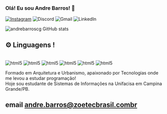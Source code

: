 

### Olá! Eu sou Andre Barros! 🤚


[![Instagram](https://img.shields.io/badge/Instagram-%23E4405F.svg?style=for-the-badge&logo=Instagram&logoColor=white)](https://www.instagram.com/desenvolvedorpb/)
![Discord](https://img.shields.io/badge/Discord-%235865F2.svg?style=for-the-badge&logo=discord&logoColor=white)
![Gmail](https://img.shields.io/badge/Gmail-D14836?style=for-the-badge&logo=gmail&logoColor=white)
![LinkedIn](https://img.shields.io/badge/linkedin-%230077B5.svg?style=for-the-badge&logo=linkedin&logoColor=white)

![andrebarroscg GitHub stats](https://github-readme-stats.vercel.app/api?username=andrebarroscg&show_icons=true&theme=dracula)

 ## ⚙️ Linguagens !


 <div style = "display: inline_block"><br/>

 <img align ="center" alt ="html5" src = "https://img.shields.io/badge/html5-%23E34F26.svg?style=for-the-badge&logo=html5&logoColor=white" /> 
 <img align ="center" alt ="html5" src = "https://img.shields.io/badge/css3-%231572B6.svg?style=for-the-badge&logo=css3&logoColor=white" />
 <img align ="center" alt ="html5" src = "https://img.shields.io/badge/java-%23ED8B00.svg?style=for-the-badge&logo=openjdk&logoColor=white" />
 <img align ="center" alt ="html5" src = "https://img.shields.io/badge/javascript-%23323330.svg?style=for-the-badge&logo=javascript&logoColor=%23F7DF1E"/>
  <img align ="center" alt ="html5" src = "https://img.shields.io/badge/python-3670A0?style=for-the-badge&logo=python&logoColor=ffdd54" />
  <img align ="center" alt ="html5" src = "https://img.shields.io/badge/Android-3DDC84?style=for-the-badge&logo=android&logoColor=white" />
  


Formado em Arquitetura e Urbanismo, apaixonado por Tecnologias onde me levou a estudar programação! <br/> Hoje sou estudante de Sistemas de Informações na Unifacisa em Campina Grande/PB.

## email andre.barros@zoetecbrasil.combr

 </div>
